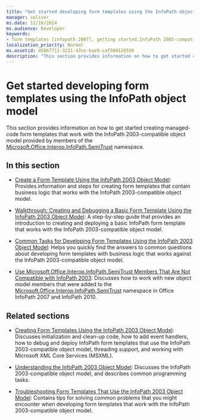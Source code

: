 ```yaml
---
title: "Get started developing form templates using the InfoPath object model"
manager: soliver
ms.date: 11/16/2014
ms.audience: Developer
keywords:
- form templates [infopath 2007], getting started,InfoPath 2003-compatible form templates, getting started
localization_priority: Normal
ms.assetid: 45867711-3231-43ce-bae9-caf588120550
description: "This section provides information on how to get started creating managed-code form templates that work with the InfoPath 2003-compatible object model provided by members of the Microsoft.Office.Interop.InfoPath.SemiTrust namespace."
---
```


# Get started developing form templates using the InfoPath object model

This section provides information on how to get started creating managed-code form templates that work with the InfoPath 2003-compatible object model provided by members of the [Microsoft.Office.Interop.InfoPath.SemiTrust](https://msdn.microsoft.com/library/Microsoft.Office.Interop.InfoPath.SemiTrust.aspx) namespace. 
  
## In this section

- [Create a Form Template Using the InfoPath 2003 Object Model](how-to-create-a-form-template-using-the-infopath-2003-object-model.md): Provides information and steps for creating form templates that contain business logic that works with the InfoPath 2003-compatible object model.
    
- [Walkthrough: Creating and Debugging a Basic Form Template Using the InfoPath 2003 Object Model](walkthrough-creating-and-debugging-a-basic-form-template-using-the-infopath-2003.md): A step-by-step guide that provides an introduction to creating and deploying a basic InfoPath form template that works with the InfoPath 2003-compatible object model.
    
- [Common Tasks for Developing Form Templates Using the InfoPath 2003 Object Model](common-tasks-for-developing-form-templates-using-the-infopath-2003-object-model.md): Helps you quickly find the answers to common questions about developing form templates with business logic that works against the InfoPath 2003-compatible object model.
    
- [Use Microsoft.Office.Interop.InfoPath.SemiTrust Members That Are Not Compatible with InfoPath 2003](how-to-use-microsoft-office-interop-infopath-semitrust-members.md): Discusses how to work with new object model members that were added to the [Microsoft.Office.Interop.InfoPath.SemiTrust](https://msdn.microsoft.com/library/Microsoft.Office.Interop.InfoPath.SemiTrust.aspx) namespace in Office InfoPath 2007 and InfoPath 2010. 
    
## Related sections

- [Creating Form Templates Using the InfoPath 2003 Object Model](creating-form-templates-using-the-infopath-2003-object-model.md): Discusses initialization and clean-up code, how to add event handlers, how to debug and deploy InfoPath form templates that use the InfoPath 2003-compatible object model, threading support, and working with Microsoft XML Core Services (MSXML).
    
- [Understanding the InfoPath 2003 Object Model](understanding-the-infopath-2003-object-model.md): Discusses the InfoPath 2003-compatible object model, and describes common programming tasks.
    
- [Troubleshooting Form Templates That Use the InfoPath 2003 Object Model](troubleshooting-form-templates-that-use-the-infopath-2003-object-model.md): Contains tips for solving common problems that you might encounter when developing form templates that work with the InfoPath 2003-compatible object model.
    

